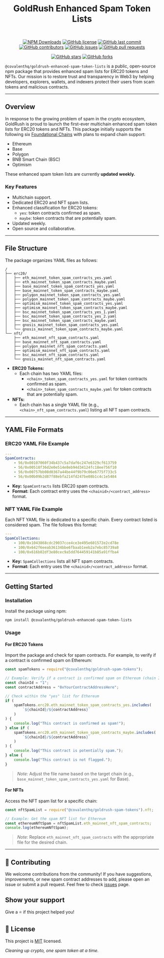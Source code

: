 <div align="center">
  
# GoldRush Enhanced Spam Token Lists

<br />

[![NPM Downloads](https://img.shields.io/npm/dt/@covalenthq/datasource-spam-filter)](https://www.npmjs.com/package/@covalenthq/datasource-spam-filter)
[![GitHub license](https://img.shields.io/github/license/covalenthq/datasource-spam-filter)](https://github.com/covalenthq/datasource-spam-filter/blob/main/LICENSE)
[![GitHub last commit](https://img.shields.io/github/last-commit/covalenthq/datasource-spam-filter)](https://github.com/covalenthq/datasource-spam-filter/commits/master)
[![GitHub contributors](https://img.shields.io/github/contributors/covalenthq/datasource-spam-filter)](https://github.com/covalenthq/datasource-spam-filter/graphs/contributors)
[![GitHub issues](https://img.shields.io/github/issues/covalenthq/datasource-spam-filter)](https://github.com/covalenthq/datasource-spam-filter/issues)
[![GitHub pull requests](https://img.shields.io/github/issues-pr/covalenthq/datasource-spam-filter)](https://github.com/covalenthq/datasource-spam-filter/pulls)

[![GitHub stars](https://img.shields.io/github/stars/covalenthq/datasource-spam-filter)](https://github.com/covalenthq/datasource-spam-filter/stargazers)
[![GitHub forks](https://img.shields.io/github/forks/covalenthq/datasource-spam-filter)](https://github.com/covalenthq/datasource-spam-filter/network/members)

</div>

`@covalenthq/goldrush-enhanced-spam-token-lists` is a public, open-source npm package that provides enhanced spam lists for ERC20 tokens and NFTs. Our mission is to restore trust and transparency in Web3 by helping developers, explorers, wallets, and indexers protect their users from scam tokens and malicious contracts.

---

## Overview

In response to the growing problem of spam in the crypto ecosystem, GoldRush is proud to launch the first-ever multichain enhanced spam token lists for ERC20 tokens and NFTs. This package initially supports the following six [Foundational Chains](https://goldrush.dev/chains/) with plans to expand chain support:

-   Ethereum
-   Base
-   Polygon
-   BNB Smart Chain (BSC)
-   Optimism

These enhanced spam token lists are currently **updated weekly.**

### Key Features

-   Multichain support.
-   Dedicated ERC20 and NFT spam lists.
-   Enhanced classification for ERC20 tokens:
    -   `yes`: token contracts confirmed as spam.
    -   `maybe`: token contracts that are potentially spam.
-   Updated weekly.
-   Open source and collaborative.

---

## File Structure

The package organizes YAML files as follows:

```
/
├── erc20/
│   ├── eth_mainnet_token_spam_contracts_yes.yaml
│   ├── eth_mainnet_token_spam_contracts_maybe.yaml
│   ├── base_mainnet_token_spam_contracts_yes.yaml
│   ├── base_mainnet_token_spam_contracts_maybe.yaml
│   ├── polygon_mainnet_token_spam_contracts_yes.yaml
│   ├── polygon_mainnet_token_spam_contracts_maybe.yaml
│   ├── optimism_mainnet_token_spam_contracts_yes.yaml
│   ├── optimism_mainnet_token_spam_contracts_maybe.yaml
│   ├── bsc_mainnet_token_spam_contracts_yes_1.yaml
│   ├── bsc_mainnet_token_spam_contracts_yes_2.yaml
│   ├── bsc_mainnet_token_spam_contracts_maybe.yaml
│   ├── gnosis_mainnet_token_spam_contracts_yes.yaml
│   └── gnosis_mainnet_token_spam_contracts_maybe.yaml
└── nft/
    ├── eth_mainnet_nft_spam_contracts.yaml
    ├── base_mainnet_nft_spam_contracts.yaml
    ├── polygon_mainnet_nft_spam_contracts.yaml
    ├── optimism_mainnet_nft_spam_contracts.yaml
    ├── bsc_mainnet_nft_spam_contracts.yaml
    └── gnosis_mainnet_nft_spam_contracts.yaml
```

-   **ERC20 Tokens:**
    -   Each chain has two YAML files:
        -   `<chain>_token_spam_contracts_yes.yaml` for token contracts confirmed as spam.
        -   `<chain>_token_spam_contracts_maybe.yaml` for token contracts that are potentially spam.
-   **NFTs:**
    -   Each chain has a single YAML file (e.g., `<chain>_nft_spam_contracts.yaml`) listing all NFT spam contracts.

---

## YAML File Formats

### ERC20 YAML File Example

```yaml
---
SpamContracts:
    - 56/0x00107060f34b437c5a7daf6c247e6329cf613759
    - 56/0x00518f36d2e0e514e8eb94d34124fc18ee756f10
    - 56/0x00757bb08d0367a44be44f9b79c06e6775f733c5
    - 56/0x00b09b2d87f88ebfa214fd247be08b1c4c1e5484
```

-   **Key:** `SpamContracts` lists ERC20 spam contracts.
-   **Format:** Each contract entry uses the `<chainid>/<contract_address>` format.

### NFT YAML File Example

Each NFT YAML file is dedicated to a specific chain. Every contract listed is considered spam. The file follows this format:

```yaml
---
SpamCollections:
    - 100/0x1043868cdc29037cce4ce3e495e601572e2cd78e
    - 100/0x642f6eeab36134bbe6fbaab1eeb2a7ebc85739a8
    - 100/0x616b02df3e80cec9a5dd764459141b85a91ffba4
```

-   **Key:** `SpamCollections` lists all NFT spam contracts.
-   **Format:** Each entry uses the `<chainid>/<contract_address>` format.

---

## Getting Started

### Installation

Install the package using npm:

```bash
npm install @covalenthq/goldrush-enhanced-spam-token-lists
```

### Usage

#### For ERC20 Tokens

Import the package and check for spam contracts. For example, to verify if a contract is confirmed spam on Ethereum:

```javascript
const spamTokens = require("@covalenthq/goldrush-spam-tokens");

// Example: Verify if a contract is confirmed spam on Ethereum (chain ID "1")
const chainId = "1";
const contractAddress = "0xYourContractAddressHere";

// Check within the "yes" list for Ethereum
if (
    spamTokens.erc20.eth_mainnet_token_spam_contracts_yes.includes(
        `${chainId}/${contractAddress}`
    )
) {
    console.log("This contract is confirmed as spam!");
} else if (
    spamTokens.erc20.eth_mainnet_token_spam_contracts_maybe.includes(
        `${chainId}/${contractAddress}`
    )
) {
    console.log("This contract is potentially spam.");
} else {
    console.log("This contract is not flagged.");
}
```

> _Note:_ Adjust the file name based on the target chain (e.g., `base_mainnet_token_spam_contracts_yes.yaml` for Base).

#### For NFTs

Access the NFT spam list for a specific chain:

```javascript
const nftSpamList = require("@covalenthq/goldrush-spam-tokens").nft;

// Example: Get the spam NFT list for Ethereum
const ethereumNftSpam = nftSpamList.eth_mainnet_nft_spam_contracts;
console.log(ethereumNftSpam);
```

> _Note:_ Replace `eth_mainnet_nft_spam_contracts` with the appropriate file for the desired chain.

---

## 🤝 Contributing

We welcome contributions from the community! If you have suggestions, improvements, or new spam contract addresses to add, please open an issue or submit a pull request. Feel free to check <a href="https://github.com/covalenthq/datasource-spam-filter/issues">issues</a> page.

## Show your support

Give a ⭐️ if this project helped you!

## 📝 License

This project is <a href="https://github.com/covalenthq/datasource-spam-filter/blob/main/LICENSE">MIT</a> licensed.

_Cleaning up crypto, one spam token at a time._
